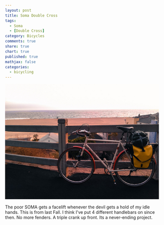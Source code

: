 ```yaml
---
layout: post
title: Soma Double Cross
tags: 
  - Soma 
  - [Double Cross]
category: Bicycles
comments: true
share: true
chart: true
published: true
mathjax: false
categories: 
  - bicycling
---
```


![Soma Double Cross @ Santa Monica Beach](/img/post/7595650584_975b94fc31_z.jpg)

The poor SOMA gets a facelift whenever the devil gets a hold of my idle hands. This is from last Fall. I think I've put 4 different handlebars on since then. No more fenders. A triple crank up front. Its a never-ending project.